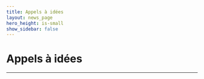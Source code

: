 ```yaml
---
title: Appels à idées
layout: news_page
hero_height: is-small
show_sidebar: false
---
```


# Appels à idées

---
